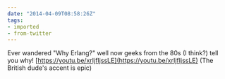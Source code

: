```yaml
---
date: "2014-04-09T08:58:26Z"
tags:
- imported
- from-twitter
---
```

Ever wandered "Why Erlang?" well now geeks from the 80s \(I think?) tell you why! [https://youtu.be/xrIjfIjssLE](https://youtu.be/xrIjfIjssLE) \(The British dude's accent is epic)
